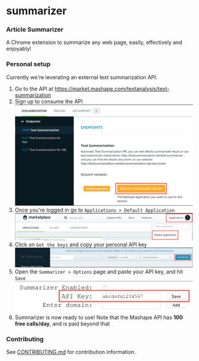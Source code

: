 # summarizer

### Article Summarizer

A Chrome extension to summarize any web page, easily, effectively and enjoyably!

### Personal setup

Currently we're leverating an external text summarization API.

1. Go to the API at https://market.mashape.com/textanalysis/text-summarization
1. Sign up to consume the API
![Image](images/1540396522-17751.png)
1. Once you're logged in go to `Applications > Default Application`
![Image](images/1540396657-20464.png)
1. Click on `Get the keys` and copy your personal API key
![Image](images/1540396789-26591.png)
1. Open the `Summarizer > Options` page and paste your API key, and hit `Save`
![Image](images/1540396900-3316.png)
1. Summarizer is now ready to use! Note that the Mashape API has **100 free calls/day**, and is paid beyond that

### Contributing
See [CONTRIBUTING.md](CONTRIBUTING.md) for contribution information.
